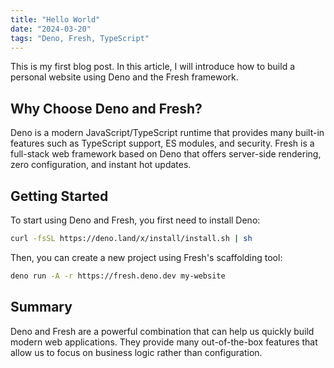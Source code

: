 ```yaml
---
title: "Hello World"
date: "2024-03-20"
tags: "Deno, Fresh, TypeScript"
---
```


This is my first blog post. In this article, I will introduce how to build a personal website using Deno and the Fresh framework.

## Why Choose Deno and Fresh?

Deno is a modern JavaScript/TypeScript runtime that provides many built-in features such as TypeScript support, ES modules, and security. Fresh is a full-stack web framework based on Deno that offers server-side rendering, zero configuration, and instant hot updates.

## Getting Started

To start using Deno and Fresh, you first need to install Deno:

```bash
curl -fsSL https://deno.land/x/install/install.sh | sh
```

Then, you can create a new project using Fresh's scaffolding tool:

```bash
deno run -A -r https://fresh.deno.dev my-website
```

## Summary

Deno and Fresh are a powerful combination that can help us quickly build modern web applications. They provide many out-of-the-box features that allow us to focus on business logic rather than configuration.